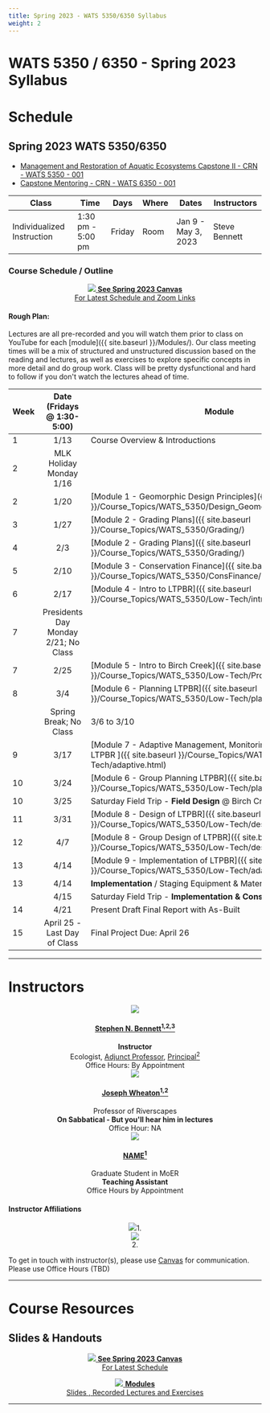 ```yaml
---
title: Spring 2023 - WATS 5350/6350 Syllabus
weight: 2
---
```


# WATS 5350 / 6350 - Spring 2023 Syllabus



# Schedule

## Spring 2023 WATS 5350/6350
<!--- Don't forget to update CRNs and link --->
- [Management and Restoration of Aquatic Ecosystems Capstone II - CRN - WATS 5350 - 001]()
- [Capstone Mentoring - CRN - WATS 6350 - 001]()



| Class     | Time              | Days | Where                     | Dates                 |  Instructors                                                                                         |
|----------|-------------------|------|---------------------------|-----------------------------|-----------------------------------------------------------------------------------------------------|
| Individualized Instruction | 1:30 pm - 5:00 pm | Friday | Room   | Jan 9 - May 3,  2023 | Steve Bennett |



### Course Schedule / Outline


<div align="center">
<a class="hollow button" href="" target="blank"><img src="{{ site.baseurl }}/assets/images/canvas_logo.png">  <b>See Spring 2023 Canvas</b><br> For Latest Schedule and Zoom Links</a>
</div>

#### Rough Plan:

Lectures are all pre-recorded and you will watch them prior to class on YouTube for each [module]({{ site.baseurl }}/Modules/). Our class meeting times will be a mix of structured and unstructured discussion based on the reading and lectures, as well as exercises to explore specific concepts in more detail and do group work. Class will be pretty dysfunctional and hard to follow if you don't watch the lectures ahead of time.   

| Week |                 Date (Fridays @ 1:30-5:00)                 | Module                                           |
| ---- | :----------------------------------: | ------------------------------------------------ |
| 1    |                 1/13                 |  Course Overview & Introductions  |
| 2    |       MLK Holiday Monday 1/16        |                                                  |
| 2    |                 1/20                 | [Module 1 - Geomorphic Design Principles]({{ site.baseurl }}/Course_Topics/WATS_5350/Design_Geomorphic_Principles.html)  |
| 3    |                 1/27                 | [Module 2 - Grading Plans]({{ site.baseurl }}/Course_Topics/WATS_5350/Grading/)  |
| 4    |                 2/3                  | [Module 2 - Grading Plans]({{ site.baseurl }}/Course_Topics/WATS_5350/Grading/)  |
| 5    |                 2/10                 | [Module 3 - Conservation Finance]({{ site.baseurl }}/Course_Topics/WATS_5350/ConsFinance/) |
| 6    |                 2/17                 | [Module 4 - Intro to LTPBR]({{ site.baseurl }}/Course_Topics/WATS_5350/Low-Tech/intro.html)  |
| 7    | Presidents Day Monday 2/21; No Class |                                                  |
| 7    |                 2/25                 | [Module 5 - Intro to Birch Creek]({{ site.baseurl }}/Course_Topics/WATS_5350/Low-Tech/Projects/birch/)  |
| 8    |                 3/4                  | [Module 6 - Planning LTPBR]({{ site.baseurl }}/Course_Topics/WATS_5350/Low-Tech/planning.html) |
|     | Spring Break; No Class |      3/6 to 3/10                                            |
| 9    |                 3/17                 | [Module 7 -  Adaptive Management, Monitoring and Permitting of LTPBR ]({{ site.baseurl }}/Course_Topics/WATS_5350/Low-Tech/adaptive.html) |
| 10   |                 3/24                 | [Module 6 - Group Planning LTPBR]({{ site.baseurl }}/Course_Topics/WATS_5350/Low-Tech/planning.html) |
| 10   |                 3/25                 |    Saturday Field Trip - **Field Design** @ Birch Creek                                          |
| 11   |                 3/31                | [Module 8 - Design of LTPBR]({{ site.baseurl }}/Course_Topics/WATS_5350/Low-Tech/design.html) |
| 12   |                 4/7                 | [Module 8 - Group Design of LTPBR]({{ site.baseurl }}/Course_Topics/WATS_5350/Low-Tech/design.html) |
| 13   |                 4/14                  | [Module 9 - Implementation of LTPBR]({{ site.baseurl }}/Course_Topics/WATS_5350/Low-Tech/adaptive.html) |
| 13   |                 4/14                 | **Implementation** / Staging Equipment & Materials  |
|    |                 4/15                 |    Saturday Field Trip - **Implementation & Construction**                             |
| 14   |                 4/21                 |     Present Draft Final Report with As-Built                                           |
| 15   |               April 25 - Last Day of Class                  |     Final Project Due: April 26                                         |





------
# Instructors

<div class="row small-up-2 medium-up-2 large-up-4" align="center">

  <div class="column column-block">
    <a href="https://www.researchgate.net/profile/Stephen_Bennett8"><img src="https://lowtechpbr.restoration.usu.edu/assets/images/people/bennett-round_orig.png"></a>
    <h4><a href="https://www.researchgate.net/profile/Stephen_Bennett8">Stephen N. Bennett<sup>1,2,3</sup></a></h4>
    <b>Instructor</b><br>
    Ecologist, <a href="https://qcnr.usu.edu/directory/bennett_stephen">Adjunct Professor</a>, <a href="https://www.anabranchsolutions.com/stephen-bennett.html">Principal<sup>2</sup></a><br>
    Office Hours:  By Appointment
  </div>

  <div class="column column-block">
    <a href="https://www.researchgate.net/profile/Joseph_Wheaton"><img src="{{ site.baseurl }}/assets/images/people/JoeWheaton.png"></a>
    <h4><a href="http://joewheaton.org">Joseph Wheaton<sup>1,2</sup></a></h4>
    Professor of Riverscapes<br>
   <b>On Sabbatical - But you'll hear him in lectures </b><br>
   Office Hour: NA
  </div>

  <div class="column column-block">
    <a href="https://qcnr.usu.edu/wats/people/graduates/"><img src="{{ site.baseurl }}/assets/images/people/"></a>
    <h4><a href="">NAME<sup>1</sup></a></h4>
    Graduate Student in MoER<br>
   <b>Teaching Assistant</b><br>
   Office Hours by Appointment
  </div>


</div>

#### Instructor Affiliations

<div class="row small-up-2 medium-up-2 large-up-5" align="center">

  <div class="column column-block">
    <a href="https://qcnr.usu.edu/wats/index"><img src="{{ site.baseurl }}/assets/images/logos/USU.png"></a>1. 
  </div>

  <div class="column column-block">
	<a href="http://www.anabranchsolutions.com"><img src="{{ site.baseurl }}/assets/images/logos/anabranch.png"></a><br>2. 
  </div>


</div>



To get in touch with instructor(s), please use [Canvas](https://usu.instructure.com/courses/) for communication. 
Please use Office Hours (TBD) <i class="fa fa-search" aria-hidden="true"></i>




--------
# Course Resources


## Slides & Handouts



<div align="center">
<a class="hollow button" href="https://usu.instructure.com/courses/" target="blank"><img src="{{ site.baseurl }}/assets/images/canvas_logo.png">  <b>See Spring 2023 Canvas</b><br> For Latest Schedule</a>

<a class="hollow button" href="{{ site.baseurl }}/Course_Topics/WATS_5350/"><img src="{{ site.baseurl }}/assets/images/presentation.png"> <b>Modules</b> <br> Slides  <i class="fa fa-file-pdf-o" aria-hidden="true"></i>, Recorded Lectures <i class="fa fa-youtube-play" aria-hidden="true"></i> and Exercises </a>



</div>



---------

<!-----

# The  Students and Their Work

## 2023 Cohort

Their hard work is showcased in some of their course websites below.

| Student               | Student Status and Department | Course Website                                                                  |
|-----------------------|-----------------------------|---------------------------------------------------------------------------------|
| [Triton Abeyta](https://sites.google.com/view/tritonabeytawats5150/home?authuser=0)         | Undergrad in WATS           |     [![site]({{ site.baseurl }}/assets/images/people/2021/Triton.png)](https://sites.google.com/view/tritonabeytawats5150/home?authuser=0){:target="_blank"}          |
| [Jens Ammon](https://jensammon5.wixsite.com/jens/fluvial-geomorphology)            | Undergrad in WATS           |    [![site]({{ site.baseurl }}/assets/images/people/2021/Jens.png)](https://jensammon5.wixsite.com/jens/fluvial-geomorphology){:target="_blank"}                    |
| [Alec Andretti](https://sites.google.com/aggiemail.usu.edu/alec-arditti-fluvial/home?authuser=0)         | Graduate in WATS            | [![site]({{ site.baseurl }}/assets/images/people/2021/Alec.png)](https://sites.google.com/aggiemail.usu.edu/alec-arditti-fluvial/home?authuser=0){:target="_blank"} |
| [Devin Baumer](https://baumdevi.wixsite.com/dbaumer)          | Graduate in WATS            |  [![site]({{ site.baseurl }}/assets/images/people/2021/Devin.png)](https://baumdevi.wixsite.com/dbaumer){:target="_blank"}                                            |
| [Gabe Benitez](https://gavabe45.wixsite.com/website)          | Graduate in CEE             |   [![site]({{ site.baseurl }}/assets/images/people/2021/Gabe.png)](https://gavabe45.wixsite.com/website){:target="_blank"}                                           |
| [Bryce Bollinger](https://sites.google.com/aggiemail.usu.edu/bryce-5150/home?authuser=0)       | Undergrad in  WATS          |   [![site]({{ site.baseurl }}/assets/images/people/2021/Bryce.png)](https://sites.google.com/aggiemail.usu.edu/bryce-5150/home?authuser=0){:target="_blank"}          |
| [Haley Canham](https://sites.google.com/aggiemail.usu.edu/hcanham-fluvial/home?authuser=0)          | Graduate in CEE             |   [![site]({{ site.baseurl }}/assets/images/people/2021/Haley.png)](https://sites.google.com/aggiemail.usu.edu/hcanham-fluvial/home?authuser=0){:target="_blank"}     |
| [Amy Carmellini](https://sites.google.com/aggiemail.usu.edu/fluv/home?authuser=0)        | Graduate in CEE             |    [![site]({{ site.baseurl }}/assets/images/people/2021/Amy.png)](https://sites.google.com/aggiemail.usu.edu/fluv/home?authuser=0){:target="_blank"}               |
| [Jeffrey Chandler](https://sites.google.com/view/jeffreycgeomorphology/home?authuser=0)      | Undergrad in WILD           |   [![site]({{ site.baseurl }}/assets/images/people/2021/Jeffrey.png)](https://sites.google.com/view/jeffreycgeomorphology/home?authuser=0){:target="_blank"}            |
| [Casey Choate](https://cchoate2.wixsite.com/fluvial)          | Undergrad in WATS           |     [![site]({{ site.baseurl }}/assets/images/people/2021/Casey.png)](https://cchoate2.wixsite.com/fluvial){:target="_blank"}                                         |
| [Daniel Cremin-Thurber](https://danielthurber.weebly.com/fluvial-geomorphology) | Graduate in CEE             |      [![site]({{ site.baseurl }}/assets/images/people/2021/Daniel.png)](https://danielthurber.weebly.com/fluvial-geomorphology){:target="_blank"}                      |
| [Denny Haynes ](https://fluvialhaynes.weebly.com/)         | Graduate in WATS            |      [![site]({{ site.baseurl }}/assets/images/people/2021/Denny.png)](https://fluvialhaynes.weebly.com/){:target="_blank"}                                           |
| [Lauren Herbine](https://sites.google.com/aggiemail.usu.edu/lauren-herbine-fluvgeomorph/home )        | Graduate in WATS            |   [![site]({{ site.baseurl }}/assets/images/people/2021/Lauren.png)](https://sites.google.com/aggiemail.usu.edu/lauren-herbine-fluvgeomorph/home){:target="_blank"}   |
| [Megh Raj](https://fluvialtalk.weebly.com/)              | Graduate in CEE             |     [![site]({{ site.baseurl }}/assets/images/people/2021/Megh.png)](https://fluvialtalk.weebly.com/){:target="_blank"}                                              |
| [Carter Lybeck](https://sites.google.com/view/fluvialgeomorphology/home?authuser=0)         | Undergrad in WATS           |    [![site]({{ site.baseurl }}/assets/images/people/2021/Carter.png)](https://sites.google.com/view/fluvialgeomorphology/home?authuser=0){:target="_blank"}            |
| [Kathryn Ann Margetts](https://sites.google.com/view/kat-sd/home?authuser=0)  | Graduate in CEE             |      [![site]({{ site.baseurl }}/assets/images/people/2021/Kat.png)](https://sites.google.com/view/kat-sd/home?authuser=0){:target="_blank"}                        |
| [Manisha Panthi](https://waterinaction.wordpress.com/rivers/ )        | Graduate in CEE             |   [![site]({{ site.baseurl }}/assets/images/people/2021/Manisha.png)](https://waterinaction.wordpress.com/rivers/){:target="_blank"}                                   |
| [Anna Paulding](https://geology3a.weebly.com/)         | Graduate in CEE             |    [![site]({{ site.baseurl }}/assets/images/people/2021/Anna.png)](https://geology3a.weebly.com/){:target="_blank"}                                                 |
| [Tansy Remiszewski](https://www.tansyremiszewski.com/fluvialgeomorphology)     | Graduate in WATS            |     [![site]({{ site.baseurl }}/assets/images/people/2021/Tansy.png)](https://www.tansyremiszewski.com/fluvialgeomorphology){:target="_blank"}                        |
| [Shelby Sawyer](https://sites.google.com/view/shelbysawyer/home?authuser=0)         | Graduate in WATS            |        [![site]({{ site.baseurl }}/assets/images/people/2021/Shelby.png)](https://sites.google.com/view/shelbysawyer/home?authuser=0){:target="_blank"}                |
| [Clark Taylor](https://sites.google.com/view/clark-taylor-wats-5150/home?authuser=0)          | Undergrad in GEO            |    [![site]({{ site.baseurl }}/assets/images/people/2021/Clark.png)](https://sites.google.com/view/clark-taylor-wats-5150/home?authuser=0){:target="_blank"}          |

--->